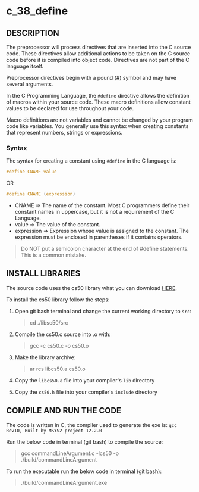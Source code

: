 # c_38_define

## DESCRIPTION

The preprocessor will process directives that are inserted into the C source code. These directives allow additional actions to be taken on the C source code before it is compiled into object code. Directives are not part of the C language itself.

Preprocessor directives begin with a pound (#) symbol and may have several arguments.

In the C Programming Language, the `#define` directive allows the definition of macros within your source code. These macro definitions allow constant values to be declared for use throughout your code.

Macro definitions are not variables and cannot be changed by your program code like variables. You generally use this syntax when creating constants that represent numbers, strings or expressions.

### Syntax

The syntax for creating a constant using `#define` in the C language is:

```c
#define CNAME value
```

OR

```c
#define CNAME (expression)
```

- CNAME => The name of the constant. Most C programmers define their constant names in uppercase, but it is not a requirement of the C Language.
- value => The value of the constant.
- expression => Expression whose value is assigned to the constant. The expression must be enclosed in parentheses if it contains operators.

> Do NOT put a semicolon character at the end of #define statements. This is a common mistake.

## INSTALL LIBRARIES

The source code uses the cs50 library what you can download [HERE](https://github.com/cs50/libcs50).

To install the cs50 library follow the steps:

1. Open git bash terminal and change the current working directory to `src`:  
   > cd ./libsc50/src

2. Compile the cs50.c source into .o with:
   > gcc -c cs50.c -o cs50.o

3. Make the library archive:  
   > ar rcs libcs50.a cs50.o

4. Copy the `libcs50.a` file into your compiler's `lib` directory

5. Copy the `cs50.h` file into your compiler's `include` directory

## COMPILE AND RUN THE CODE

The code is written in C, the compiler used to generate the exe is: `gcc Rev10, Built by MSYS2 project 12.2.0`

Run the below code in terminal (git bash) to compile the source:

> gcc commandLineArgument.c -lcs50 -o ./build/commandLineArgument

To run the executable run the below code in terminal (git bash):

> ./build/commandLineArgument.exe
